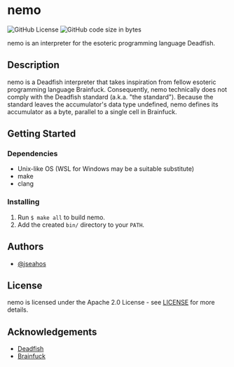 # nemo

![GitHub License](https://img.shields.io/github/license/jseahos/nemo?style=flat-square)
![GitHub code size in bytes](https://img.shields.io/github/languages/code-size/jseahos/nemo?style=flat-square)

nemo is an interpreter for the esoteric programming language Deadfish.

## Description

nemo is a Deadfish interpreter that takes inspiration from fellow esoteric programming language Brainfuck.
Consequently, nemo technically does not comply with the Deadfish standard (a.k.a. "the standard").
Because the standard leaves the accumulator's data type undefined,
nemo defines its accumulator as a byte, parallel to a single cell in Brainfuck.

## Getting Started

### Dependencies

- Unix-like OS (WSL for Windows may be a suitable substitute)
- make
- clang

### Installing

1. Run ```$ make all``` to build nemo.
2. Add the created `bin/` directory to your `PATH`.

## Authors

- [@jseahos](https://github.com/jseahos)

## License

nemo is licensed under the Apache 2.0 License - see [LICENSE](./LICENSE.txt) for more details.

## Acknowledgements

- [Deadfish](https://esolangs.org/wiki/Deadfish)
- [Brainfuck](https://esolangs.org/wiki/Brainfuck)
